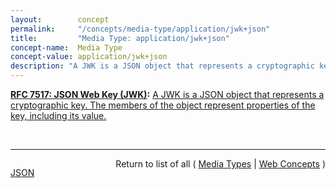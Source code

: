 ```yaml
---
layout:        concept
permalink:     "/concepts/media-type/application/jwk+json"
title:         "Media Type: application/jwk+json"
concept-name:  Media Type
concept-value: application/jwk+json
description: "A JWK is a JSON object that represents a cryptographic key. The members of the object represent properties of the key, including its value."
---
```


**[RFC 7517: JSON Web Key (JWK)](/specs/IETF/RFC/7517 "A JSON Web Key (JWK) is a JavaScript Object Notation (JSON) data structure that represents a cryptographic key. This specification also defines a JWK Set JSON data structure that represents a set of JWKs. Cryptographic algorithms and identifiers for use with this specification are described in the separate JSON Web Algorithms (JWA) specification and IANA registries established by that specification."):** [A JWK is a JSON object that represents a cryptographic key. The members of the object represent properties of the key, including its value.](http://tools.ietf.org/html/rfc7517#section-4 "Read documentation for Media Type &#34;application/jwk+json&#34;")

<br/>
<hr/>

<p style="float : left"><a href="./application/jwk+json.json" title="JSON representing this particular Web Concept value">JSON</a></p>
<p style="text-align: right">Return to list of all ( <a href="../media-type/">Media Types</a> | <a href="../">Web Concepts</a> )</p>
